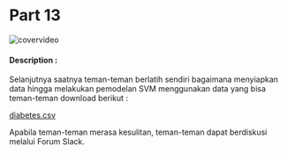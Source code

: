 # Part 13

![covervideo](http://bit.ly/makeaicovervideo)

#### **Description :**

Selanjutnya saatnya teman-teman berlatih sendiri bagaimana menyiapkan data hingga melakukan pemodelan SVM menggunakan data yang bisa teman-teman download berikut : <br>

[diabetes.csv](https://www.dropbox.com/sh/3escqhuxix16hj2/AACymsRstz7Cd6nxfPKeuZ04a?dl=0&preview=diabetes.csv)

Apabila teman-teman merasa kesulitan, teman-teman dapat berdiskusi melalui Forum Slack.